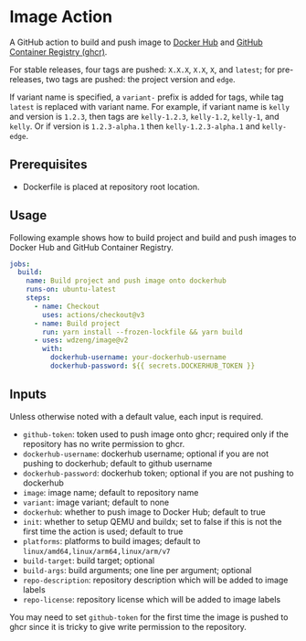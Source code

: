 # Image Action

A GitHub action to build and push image to [Docker Hub](https://hub.docker.com) and [GitHub Container Registry (ghcr)](https://ghcr.io).

For stable releases, four tags are pushed: `X.X.X`, `X.X`, `X`, and `latest`; for pre-releases, two tags are pushed: the project version and `edge`.

If variant name is specified, a `variant-` prefix is added for tags, while tag `latest` is replaced with variant name. For example, if variant name is `kelly` and version is `1.2.3`, then tags are `kelly-1.2.3`, `kelly-1.2`, `kelly-1`, and `kelly`. Or if version is `1.2.3-alpha.1` then `kelly-1.2.3-alpha.1` and `kelly-edge`.

## Prerequisites

- Dockerfile is placed at repository root location.

## Usage

Following example shows how to build project and build and push images to Docker Hub and GitHub Container Registry.

```yml
jobs:
  build:
    name: Build project and push image onto dockerhub
    runs-on: ubuntu-latest
    steps:
      - name: Checkout
        uses: actions/checkout@v3
      - name: Build project
        run: yarn install --frozen-lockfile && yarn build
      - uses: wdzeng/image@v2
        with:
          dockerhub-username: your-dockerhub-username
          dockerhub-password: ${{ secrets.DOCKERHUB_TOKEN }}
```

## Inputs

Unless otherwise noted with a default value, each input is required.

- `github-token`: token used to push image onto ghcr; required only if the repository has no write permission to ghcr.
- `dockerhub-username`: dockerhub username; optional if you are not pushing to dockerhub; default to github username
- `dockerhub-password`: dockerhub token; optional if you are not pushing to dockerhub
- `image`: image name; default to repository name
- `variant`: image variant; default to none
- `dockerhub`: whether to push image to Docker Hub; default to true
- `init`: whether to setup QEMU and buildx; set to false if this is not the first time the action is used; default to true
- `platforms`: platforms to build images; default to `linux/amd64,linux/arm64,linux/arm/v7`
- `build-target`: build target; optional
- `build-args`: build arguments; one line per argument; optional
- `repo-description`: repository description which will be added to image labels
- `repo-license`: repository license which will be added to image labels

You may need to set `github-token` for the first time the image is pushed to ghcr since it is tricky to give write permission to the repository.
